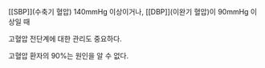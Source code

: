 [[SBP]](수축기 혈압) 140mmHg 이상이거나, [[DBP]](이완기 혈압)이 90mmHg 이상일 때

고혈압 전단계에 대한 관리도 중요하다.


고혈압 환자의 90%는 원인을 알 수 없다.